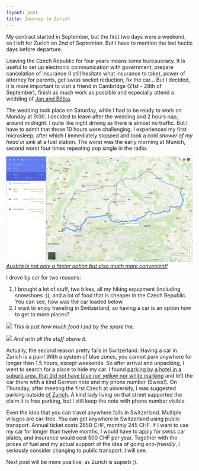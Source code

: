 ```yaml
---
layout: post
title: Journey to Zurich
---
```


My contract started in September, but the first two days were a weekend, so I left for Zurich on 2nd of September. But I have to mention the last hectic days before departure.

Leaving the Czech Republic for four years means some bureaucracy. It is useful to set up electronic communication with government, prepare cancelation of insurance (I still hesitate what insurance to take), power of attorney for parents, get swiss socket reduction, fix the car... But I decided, it is more important to visit a friend in Cambridge (21st - 28th of September), finish as much work as possible and especially attend a wedding of [Jan and Bětka](https://svatba.drabkovi.family/).

The wedding took place on Saturday, while I had to be ready to work on Monday at 9:00. I decided to leave after the wedding and 2 hours nap, around midnight. I quite like night driving as there is almost no traffic. But I have to admit that those 10 hours were challenging. I experienced my first microsleep, after which I immediately stopped and took a cold *shower of my head in sink* at a fuel station. The worst was the early morning at Munich, second worst four times repeating pop single in the radio.

![](https://raw.githubusercontent.com/Bender250/bender250.github.io/master/images/eth/journey/route.png)
*[Austria is not only a faster option but also much more convenient!](https://goo.gl/maps/Fxu7gfiwfaC2)*

I drove by car for two reasons:

1. I brought a lot of stuff, two bikes, all my hiking equipment (including snowshoes :)), and a lot of food that is cheaper in the Czech Republic. You can see, how was the car loaded below.
2. I want to enjoy traveling in Switzerland, so having a car is an option how to get to more places?


![](https://raw.githubusercontent.com/Bender250/bender250.github.io/master/images/eth/journey/car1.png)
*This is just how much food I put by the spare tire.*

![](https://raw.githubusercontent.com/Bender250/bender250.github.io/master/images/eth/journey/car2.png)
*And with all the stuff above it.*

Actually, the second reason pretty fails in Switzerland. Having a car in Zurich is a pain! With a system of blue zones, you cannot park anywhere for longer than 1.5 hours, except weekends. So after arrival and unpacking, I went to search for a place to hide my car. I found [parking by a hotel in a suburb area, that did not have blue nor yellow nor white marking](https://goo.gl/maps/t4TS4QLnk9y) and left the car there with a kind German note and my phone number (Swiss!). On Thursday, after meeting the first Czech at university, I was suggested parking outside [of Zurich](https://goo.gl/maps/jn2aG13ARrR2). A kind lady living on that street supported the claim it is free parking, but I still keep the note with phone number visible.

Even the idea that you can travel anywhere fails in Switzerland. Multiple villages are car-free. You can get anywhere in Switzerland using public transport. Annual ticket costs 2650 CHF, monthly 245 CHF. If I want to use my car for longer than twelve months, I would have to apply for swiss car plates, and insurance would cost 500 CHF per year. Together with the prices of fuel and my actual support of the idea of going *eco-friendly*, I seriously consider changing to public transport. I will see.

Next post will be more positive, as Zurich is superb ;).
